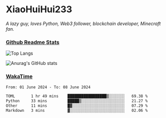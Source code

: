 # XiaoHuiHui233

*A lazy guy, loves Python, Web3 follower, blockchain developer, Minecraft fan.*

### [Github Readme Stats](https://github.com/anuraghazra/github-readme-stats)

![Top Langs](https://github-readme-stats.vercel.app/api/top-langs/?username=XiaoHuiHui233&layout=compact&theme=github_dark)

![Anurag's GitHub stats](https://github-readme-stats.vercel.app/api?username=XiaoHuiHui233&show_icons=true&theme=github_dark)

### [WakaTime](https://wakatime.com)

<!--START_SECTION:waka-->

```txt
From: 01 June 2024 - To: 08 June 2024

TOML       1 hr 49 mins    █████████████████▒░░░░░░░   69.38 %
Python     33 mins         █████▒░░░░░░░░░░░░░░░░░░░   21.27 %
Other      11 mins         █▓░░░░░░░░░░░░░░░░░░░░░░░   07.29 %
Markdown   3 mins          ▓░░░░░░░░░░░░░░░░░░░░░░░░   02.06 %
```

<!--END_SECTION:waka-->
